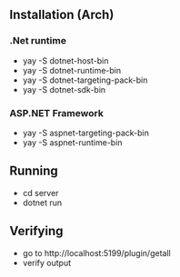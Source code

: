 ## Installation (Arch)

### .Net runtime

* yay -S dotnet-host-bin
* yay -S dotnet-runtime-bin
* yay -S dotnet-targeting-pack-bin
* yay -S dotnet-sdk-bin

### ASP.NET Framework

* yay -S aspnet-targeting-pack-bin
* yay -S aspnet-runtime-bin 

## Running

* cd server
* dotnet run

## Verifying
* go to http://localhost:5199/plugin/getall
* verify output



